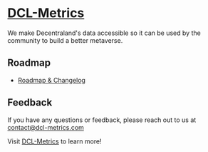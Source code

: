 # [DCL-Metrics](https://www.dcl-metrics.com/)

We make Decentraland's data accessible so it can be used by the community to build a better metaverse.

## Roadmap

- [Roadmap & Changelog](https://dcl-metrics.com/roadmap)

## Feedback

If you have any questions or feedback, please reach out to us at contact@dcl-metrics.com

Visit [DCL-Metrics](https://www.dcl-metrics.com/) to learn more!
